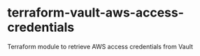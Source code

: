 # terraform-vault-aws-access-credentials
Terraform module to retrieve AWS access credentials from Vault
